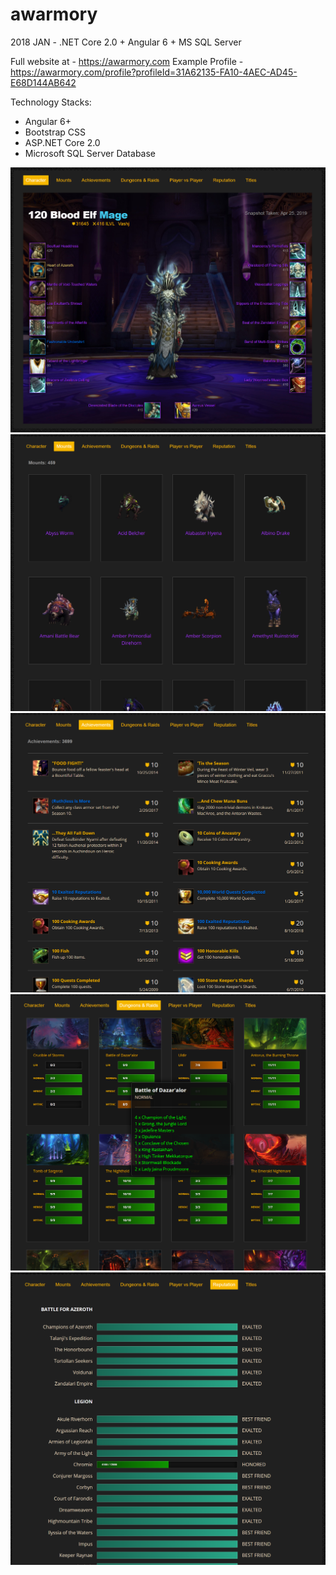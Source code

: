 # awarmory
2018 JAN - .NET Core 2.0 + Angular 6 + MS SQL Server

Full website at - https://awarmory.com
Example Profile - https://awarmory.com/profile?profileId=31A62135-FA10-4AEC-AD45-E68D144AB642

Technology Stacks:
- Angular 6+
- Bootstrap CSS
- ASP.NET Core 2.0
- Microsoft SQL Server Database

![Picture](https://github.com/codeNovels/awarmory/blob/master/1.PNG) 
![Picture](https://github.com/codeNovels/awarmory/blob/master/2.PNG) 
![Picture](https://github.com/codeNovels/awarmory/blob/master/3.PNG) 
![Picture](https://github.com/codeNovels/awarmory/blob/master/4.PNG) 
![Picture](https://github.com/codeNovels/awarmory/blob/master/5.PNG) 
